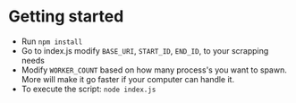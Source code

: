 # Getting started
- Run `npm install`
- Go to index.js modify `BASE_URI`, `START_ID`, `END_ID`, to your scrapping needs
- Modify `WORKER_COUNT` based on how many process's you want to spawn. More will make it go faster if your computer can handle it.
- To execute the script: `node index.js`